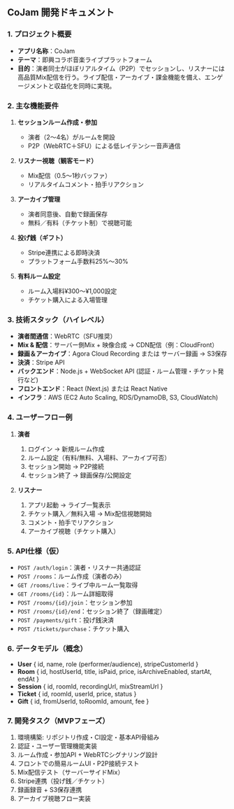 ## CoJam 開発ドキュメント

### 1. プロジェクト概要

* **アプリ名称**：CoJam
* **テーマ**：即興コラボ音楽ライブプラットフォーム
* **目的**：演者同士がほぼリアルタイム（P2P）でセッションし、リスナーには高品質Mix配信を行う。ライブ配信・アーカイブ・課金機能を備え、エンゲージメントと収益化を同時に実現。

### 2. 主な機能要件

1. **セッションルーム作成・参加**

   * 演者（2〜4名）がルームを開設
   * P2P（WebRTC＋SFU）による低レイテンシー音声通信
2. **リスナー視聴（観客モード）**

   * Mix配信（0.5〜1秒バッファ）
   * リアルタイムコメント・拍手リアクション
3. **アーカイブ管理**

   * 演者同意後、自動で録画保存
   * 無料／有料（チケット制）で視聴可能
4. **投げ銭（ギフト）**

   * Stripe連携による即時決済
   * プラットフォーム手数料25%〜30%
5. **有料ルーム設定**

   * ルーム入場料¥300〜¥1,000設定
   * チケット購入による入場管理

### 3. 技術スタック（ハイレベル）

* **演者間通信**：WebRTC（SFU推奨）
* **Mix & 配信**：サーバー側Mix + 映像合成 → CDN配信（例：CloudFront）
* **録画＆アーカイブ**：Agora Cloud Recording または サーバー録画 → S3保存
* **決済**：Stripe API
* **バックエンド**：Node.js + WebSocket API (認証・ルーム管理・チケット発行など)
* **フロントエンド**：React (Next.js) または React Native
* **インフラ**：AWS (EC2 Auto Scaling, RDS/DynamoDB, S3, CloudWatch)

### 4. ユーザーフロー例

1. **演者**

   1. ログイン → 新規ルーム作成
   2. ルーム設定（有料/無料、入場料、アーカイブ可否）
   3. セッション開始 → P2P接続
   4. セッション終了 → 録画保存/公開設定
2. **リスナー**

   1. アプリ起動 → ライブ一覧表示
   2. チケット購入／無料入場 → Mix配信視聴開始
   3. コメント・拍手でリアクション
   4. アーカイブ視聴（チケット購入）

### 5. API仕様（仮）

* `POST /auth/login`：演者・リスナー共通認証
* `POST /rooms`：ルーム作成（演者のみ）
* `GET /rooms/live`：ライブ中ルーム一覧取得
* `GET /rooms/{id}`：ルーム詳細取得
* `POST /rooms/{id}/join`：セッション参加
* `POST /rooms/{id}/end`：セッション終了（録画確定）
* `POST /payments/gift`：投げ銭決済
* `POST /tickets/purchase`：チケット購入

### 6. データモデル（概念）

* **User** { id, name, role (performer/audience), stripeCustomerId }
* **Room** { id, hostUserId, title, isPaid, price, isArchiveEnabled, startAt, endAt }
* **Session** { id, roomId, recordingUrl, mixStreamUrl }
* **Ticket** { id, roomId, userId, price, status }
* **Gift** { id, fromUserId, toRoomId, amount, fee }

### 7. 開発タスク（MVPフェーズ）

1. 環境構築: リポジトリ作成・CI設定・基本API骨組み
2. 認証・ユーザー管理機能実装
3. ルーム作成・参加API + WebRTCシグナリング設計
4. フロントでの簡易ルームUI・P2P接続テスト
5. Mix配信テスト（サーバーサイドMix）
6. Stripe連携（投げ銭／チケット）
7. 録画録音 + S3保存連携
8. アーカイブ視聴フロー実装

###
